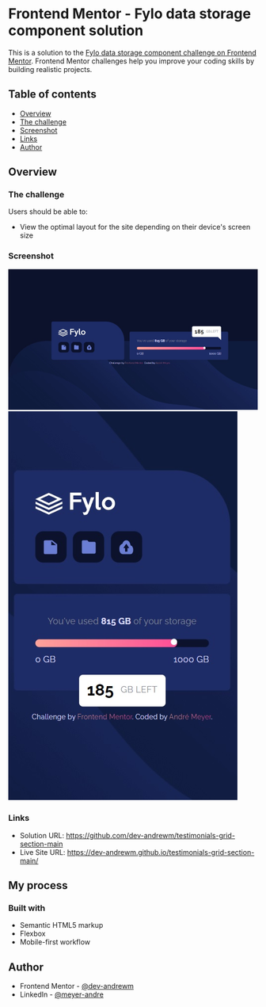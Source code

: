 # Frontend Mentor - Fylo data storage component solution

This is a solution to the [Fylo data storage component challenge on Frontend Mentor](https://www.frontendmentor.io/challenges/fylo-data-storage-component-1dZPRbV5n). Frontend Mentor challenges help you improve your coding skills by building realistic projects.

## Table of contents

- [Overview](#overview)
- [The challenge](#the-challenge)
- [Screenshot](#screenshot)
- [Links](#links)
- [Author](#author)

## Overview

### The challenge

Users should be able to:

- View the optimal layout for the site depending on their device's screen size

### Screenshot

![](screenshots/desktop.jpg)
![](screenshots/mobile.jpg)

### Links

- Solution URL: https://github.com/dev-andrewm/testimonials-grid-section-main
- Live Site URL: https://dev-andrewm.github.io/testimonials-grid-section-main/

## My process

### Built with

- Semantic HTML5 markup
- Flexbox
- Mobile-first workflow

## Author

- Frontend Mentor - [@dev-andrewm](https://www.frontendmentor.io/profile/dev-andrewm)
- LinkedIn - [@meyer-andre](https://www.linkedin.com/in/meyer-andre)
